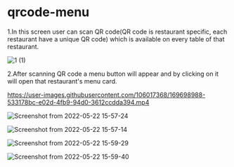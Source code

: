 # qrcode-menu
1.In this screen user can scan QR code(QR code is restaurant specific, each restaurant have a unique QR code) which is available on every table of that restaurant.

![1 (1)](https://user-images.githubusercontent.com/106017368/169696119-65cd05bb-1dd8-4ddf-8a79-e29249cc7cf9.jpg)


2.After scanning QR code a menu button will appear and by clicking on it will open that restaurant's menu card.



https://user-images.githubusercontent.com/106017368/169698988-533178bc-e02d-4fb9-94d0-3612ccdda394.mp4



![Screenshot from 2022-05-22 15-57-24](https://user-images.githubusercontent.com/106017368/169696260-5d5f2095-eca8-42e1-88b0-42d53be836ad.png)

![Screenshot from 2022-05-22 15-57-14](https://user-images.githubusercontent.com/106017368/169696264-7bd8d316-6686-44fe-a9e2-8008aa67d91d.png)

![Screenshot from 2022-05-22 15-59-29](https://user-images.githubusercontent.com/106017368/169696315-c741fe47-5c41-4891-831b-8d5adff10f15.png)


![Screenshot from 2022-05-22 15-59-40](https://user-images.githubusercontent.com/106017368/169696334-dd751822-c89c-4247-839b-dcc0e9081b04.png)
